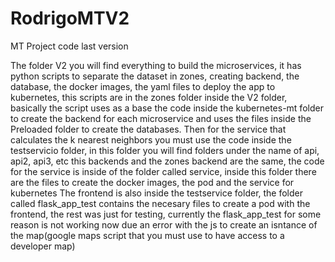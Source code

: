 # RodrigoMTV2
MT Project code last version

The folder V2 you will find everything to build the microservices, it has python scripts to separate the dataset in zones, creating backend, the database, the docker images, the yaml files to deploy the app to kubernetes, this scripts are in the zones folder inside the V2 folder,
basically the script uses as a base the code inside the kubernetes-mt folder to create the backend for each microservice and uses the files inside the Preloaded folder to create the databases. 
Then for the service that calculates the k nearest neighbors you must use the code inside the testservicio folder, in this folder you will find folders under the name of api, api2, api3, etc this backends and the zones backend are the same, the code for the service is inside of the folder  called service, inside this folder there are the files to create the docker images, the pod and the service for kubernetes
The frontend is also inside the testservice folder, the folder called flask_app_test contains the necesary files to create a pod with the frontend, the rest was just for testing, currently the flask_app_test for some reason is not working now due an error with the js to create an isntance of the map(google maps script that you must use to have access to a developer map)
